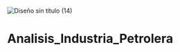 ![Diseño sin título (14)](https://github.com/user-attachments/assets/120d23af-f058-44a1-8765-9efeb982f19e)


# Analisis_Industria_Petrolera
